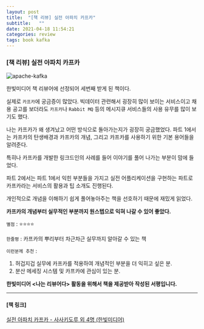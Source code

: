 ```yaml
---
layout: post
title:  "[책 리뷰] 실전 아파치 카프카"
subtitle:   ""
date: 2021-04-18 11:54:21
categories: review
tags: book kafka
---
```


### [책 리뷰] 실전 아파치 카프카

![apache-kafka](https://tva1.sinaimg.cn/large/008eGmZEgy1gpocdjd3nij31210u01ct.jpg)

한빛미디어 책 리뷰어에 선정되어 세번째 받게 된 책이다.

실제로 `카프카`에 궁금증이 많았다. 빅데이터 관련해서 굉장히 많이 보이는 서비스이고 채용 공고를 보더라도 `카프카`나 `Rabbit MQ` 등의 메시지큐 서비스들의 사용 유무를 많이 보기도 했다.

나는 카프카가 왜 생겨났고 어떤 방식으로 돌아가는지가 굉장히 궁금했었다. 파트 1에서는 카프카의 탄생배경과 카프카의 개념, 그리고 카프카를 사용하기 위한 기본 용어들을 알려준다.

특히나 카프카를 개발한 링크드인의 사례를 들어 이야기를 풀어 나가는 부분이 맘에 들었다.

파트 2에서는 파트 1에서 익힌 부분들을 가지고 실전 어플리케이션을 구현하는 파트로 카프카라는 서비스의 활용과 팁 소개도 진행된다.

개인적으로 개념을 이해하기 쉽게 풀어놓아주는 책을 선호하기 때문에 재밌게 읽었다.

**카프카의 개념부터 실무적인 부분까지 원스텝으로 익혀 나갈 수 있어 좋았다.**


`별점` : ⭐️⭐️⭐️⭐️

`한줄평` : 카프카의 뿌리부터 차근차근 실무까지 알아갈 수 있는 책

`이런분께 추천` :  
1. 허겁지겁 실무에 카프카를 적용하여 개념적인 부분을 더 익히고 싶은 분.
2. 분산 메세징 시스템 및 카프카에 관심이 있는 분.

**한빛미디어 <나는 리뷰어다> 활동을 위해서 책을 제공받아 작성된 서평입니다.**

- - -
#### [책 링크]

[실전 아파치 카프카 - 사사키도루 외 4명 (한빛미디어)](https://www.hanbit.co.kr/store/books/look.php?p_code=B8503179529)
